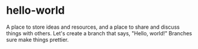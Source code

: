 # hello-world

A place to store ideas and resources, and a place to share and discuss things with others.
Let's create a branch that says, "Hello, world!" Branches sure make things prettier.
